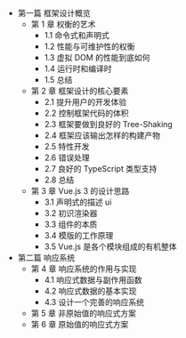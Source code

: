 - 第一篇 框架设计概览
  - 第 1 章 权衡的艺术
    - 1.1 命令式和声明式
    - 1.2 性能与可维护性的权衡
    - 1.3 虚拟 DOM 的性能到底如何
    - 1.4 运行时和编译时
    - 1.5 总结
  - 第 2 章 框架设计的核心要素
    - 2.1 提升用户的开发体验
    - 2.2 控制框架代码的体积
    - 2.3 框架要做到良好的 Tree-Shaking
    - 2.4 框架应该输出怎样的构建产物
    - 2.5 特性开发
    - 2.6 错误处理
    - 2.7 良好的 TypeScript 类型支持
    - 2.8 总结
  - 第 3 章 Vue.js 3 的设计思路
    - 3.1 声明式的描述 ui
    - 3.2 初识渲染器
    - 3.3 组件的本质
    - 3.4 模版的工作原理
    - 3.5 Vue.js 是各个模块组成的有机整体
- 第二篇 响应系统
  - 第 4 章 响应系统的作用与实现
    - 4.1 响应式数据与副作用函数
    - 4.2 响应式数据的基本实现
    - 4.3 设计一个完善的响应系统
  - 第 5 章 非原始值的响应式方案
  - 第 6 章 原始值的响应式方案